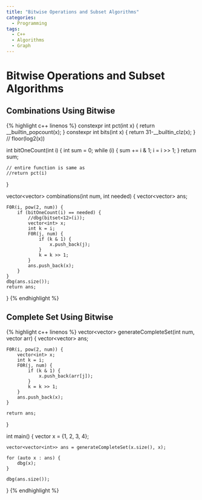 ```yaml
---
title: "Bitwise Operations and Subset Algorithms"
categories:
  - Programming
tags:
  - C++
  - Algorithms
  - Graph
---
```


# Bitwise Operations and Subset Algorithms

##  Combinations Using Bitwise

{% highlight c++ linenos %}
constexpr int pct(int x) { return __builtin_popcount(x); }
constexpr int bits(int x) { return 31-__builtin_clz(x); } // floor(log2(x))

int bitOneCount(int i) {
    int sum = 0;
    while (i) {
        sum += i & 1;
        i = i >> 1;
    }
    return sum;

    // entire function is same as 
    //return pct(i)
}


vector<vector<int>> combinations(int num, int needed) {
    vector<vector<int>> ans;

    F0R(i, pow(2, num)) {
        if (bitOneCount(i) == needed) {
            //dbg(bitset<12>(i));
            vector<int> x;
            int k = i;
            F0R(j, num) {
                if (k & 1) {
                    x.push_back(j);
                }
                k = k >> 1;
            }
            ans.push_back(x);
        }
    }
    dbg(ans.size());
    return ans;
}
{% endhighlight %}

## Complete Set Using Bitwise

{% highlight c++ linenos %}
vector<vector<int>> generateCompleteSet(int num, vector<int> arr) {
    vector<vector<int>> ans;

    F0R(i, pow(2, num)) {
        vector<int> x;
        int k = i;
        F0R(j, num) {
            if (k & 1) {
                x.push_back(arr[j]);
            }
            k = k >> 1;
        }
        ans.push_back(x);
    }

    return ans;
}


int main() {
    vector<int> x = {1, 2, 3, 4};

    vector<vector<int>> ans = generateCompleteSet(x.size(), x);

    for (auto x : ans) {
        dbg(x);
    }

    dbg(ans.size());
}
{% endhighlight %}
